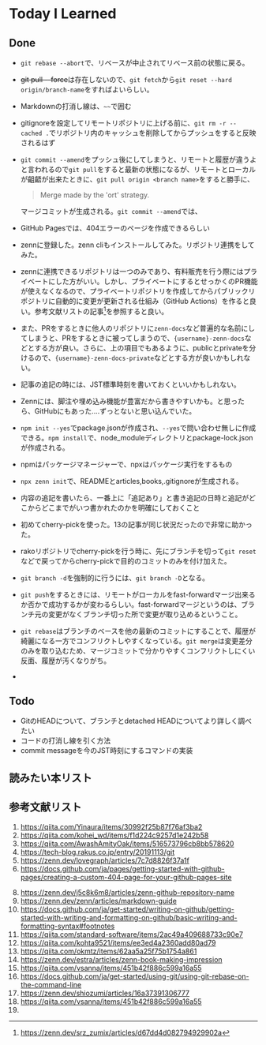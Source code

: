 # Today I Learned

## Done
- `git rebase --abort`で、リベースが中止されてリベース前の状態に戻る。
- ~~git pull --force~~は存在しないので、`git fetch`から`git reset --hard origin/branch-name`をすればよいらしい。
- Markdownの打消し線は、`~~`で囲む
- gitignoreを設定してリモートリポジトリに上げる前に、`git rm -r --cached .`でリポジトリ内のキャッシュを削除してからプッシュをすると反映されるはず
- `git commit --amend`をプッシュ後にしてしまうと、リモートと履歴が違うよと言われるので`git pull`をすると最新の状態になるが、リモートとローカルが齟齬が出来たときに、`git pull origin <branch name>`をすると勝手に、
  > Merge made by the 'ort' strategy.
 
    マージコミットが生成される。`git commit --amend`では、
- GitHub Pagesでは、404エラーのページを作成できるらしい
- zennに登録した。zenn cliもインストールしてみた。リポジトリ連携をしてみた。
- zennに連携できるリポジトリは一つのみであり、有料販売を行う際にはプライベートにした方がいい。しかし、プライベートにするとせっかくのPR機能が使えなくなるので、プライベートリポジトリを作成してからパブリックリポジトリに自動的に変更が更新される仕組み（GitHub Actions）を作ると良い。参考文献リストの記事[^1]を参照すると良い。
- また、PRをするときに他人のリポジトリに`zenn-docs`など普遍的な名前にしてしまうと、PRをするときに被ってしまうので、`{username}-zenn-docs`などとする方が良い。さらに、上の項目でもあるように、publicとprivateを分けるので、`{username}-zenn-docs-private`などとする方が良いかもしれない。
- 記事の追記の時には、JST標準時刻を書いておくといいかもしれない。
- Zennには、脚注や埋め込み機能が豊富だから書きやすいかも。と思ったら、GitHubにもあった....ずっとないと思い込んでいた。
- `npm init --yes`でpackage.jsonが作成され、`--yes`で問い合わせ無しに作成できる。`npm install`で、node_moduleディレクトリとpackage-lock.jsonが作成される。
- npmはパッケージマネージャーで、npxはパッケージ実行をするもの
- `npx zenn init`で、READMEとarticles,books,.gitignoreが生成される。
- 内容の追記を書いたら、一番上に「追記あり」と書き追記の日時と追記がどこからどこまでがいつ書かれたのかを明確にしておくこと
- 初めてcherry-pickを使った。13の記事が同じ状況だったので非常に助かった。
- rakoリポジトリでcherry-pickを行う時に、先にブランチを切って`git reset`などで戻ってからcherry-pickで目的のコミットのみを付け加えた。
- `git branch -d`を強制的に行うには、`git branch -D`となる。
- `git push`をするときには、リモートがローカルをfast-forwardマージ出来るか否かで成功するかが変わるらしい。fast-forwardマージというのは、ブランチ元の変更がなくブランチ切った所で変更が取り込めるということ。
- `git rebase`はブランチのベースを他の最新のコミットにすることで、履歴が綺麗になる一方でコンフリクトしやすくなっている。`git merge`は変更差分のみを取り込むため、マージコミットで分かりやすくコンフリクトしにくい反面、履歴が汚くなりがち。
- 

## Todo
- GitのHEADについて、ブランチとdetached HEADについてより詳しく調べたい
- コードの打消し線を引く方法
- commit messageを今のJST時刻にするコマンドの実装

## 読みたい本リスト

## 参考文献リスト
1. https://qiita.com/Yinaura/items/30992f25b87f76af3ba2
2. https://qiita.com/kohei_wd/items/f1d224c9257d1e242b58
3. https://qiita.com/AwashAmityOak/items/516573796cb8bb578620
4. https://tech-blog.rakus.co.jp/entry/20191113/git
5. https://zenn.dev/lovegraph/articles/7c7d8826f37a1f
6. https://docs.github.com/ja/pages/getting-started-with-github-pages/creating-a-custom-404-page-for-your-github-pages-site
[^1]: https://zenn.dev/srz_zumix/articles/d67dd4d082794929902a
8. https://zenn.dev/j5c8k6m8/articles/zenn-github-repository-name
9. https://zenn.dev/zenn/articles/markdown-guide
10. https://docs.github.com/ja/get-started/writing-on-github/getting-started-with-writing-and-formatting-on-github/basic-writing-and-formatting-syntax#footnotes
11. https://qiita.com/standard-software/items/2ac49a409688733c90e7
12. https://qiita.com/kohta9521/items/ee3ed4a2360add80ad79
13. https://qiita.com/okmtz/items/62aa5a25f75b1754a861
14. https://zenn.dev/estra/articles/zenn-book-making-impression
15. https://qiita.com/vsanna/items/451b42f886c599a16a55
16. https://docs.github.com/ja/get-started/using-git/using-git-rebase-on-the-command-line
17. https://zenn.dev/shiozumi/articles/16a37391306777
18. https://qiita.com/vsanna/items/451b42f886c599a16a55
19. 